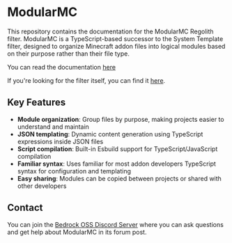 # ModularMC

This repository contains the documentation for the ModularMC Regolith filter. ModularMC is a TypeScript-based successor to the System Template filter, designed to organize Minecraft addon files into logical modules based on their purpose rather than their file type.

You can read the documentation [here](https://modular-mc-docs.readthedocs.io/en/stable/)

If you're looking for the filter itself, you can find it [here](https://github.com/Nusiq/regolith-filters/tree/master/modular_mc).

## Key Features

- **Module organization**: Group files by purpose, making projects easier to understand and maintain
- **JSON templating**: Dynamic content generation using TypeScript expressions inside JSON files
- **Script compilation**: Built-in Esbuild support for TypeScript/JavaScript compilation
- **Familiar syntax**: Uses familiar for most addon developers TypeScript syntax for configuration and templating
- **Easy sharing**: Modules can be copied between projects or shared with other developers

## Contact

You can join the [Bedrock OSS Discord Server](https://discord.gg/b3VFVXUvya) where you can ask questions and get help about ModularMC in its forum post.
